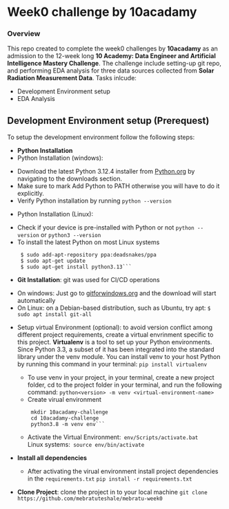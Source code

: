 # Week0 challenge by 10acadamy
### Overview
This repo created to complete the week0 challenges by **10acadamy** as an admission to the 12-week long **10 Academy: Data Engineer and Artificial Intelligence Mastery Challenge**. 
The challenge include setting-up git repo, and performing EDA analysis for three data sources collected from **Solar Radiation Measurement Data**.
Tasks inlcude: 
+ Development Environment setup
+ EDA Analysis
## Development Environment setup (Prerequest)
To setup the development environment follow the following steps:
* **Python Installation**
 * Python Installation (windows):
  - Download the latest Python 3.12.4 installer from [Python.org](https://www.python.org/downloads/) by navigating to the downloads section.
  - Make sure to mark Add Python to PATH otherwise you will have to do it explicitly.
  - Verify Python installation by running `python --version`
 * Python Installation (Linux):
  -  Check if your device is pre-installed with Python or not `python --version` or `python3 --version`
  -  To install the latest Python on most Linux systems
     ```
      $ sudo add-apt-repository ppa:deadsnakes/ppa
      $ sudo apt-get update
      $ sudo apt-get install python3.13```
*  **Git Installation**: git was used for CI/CD operations
  - On windows: Just go to [gitforwindows.org](https://git-scm.com/download/win) and the download will start automatically
  - On Linux: on a Debian-based distribution, such as Ubuntu, try apt:
      ```$ sudo apt install git-all```
* Setup virtual Environment (optional): to avoid version conflict among different project requirements, create a virtual envrinment specific to this project.
  **Virtualenv** is a tool to set up your Python environments. Since Python 3.3, a subset of it has been integrated into the standard library under the venv module. You can install venv to your host Python by running this command in your terminal:
  ```pip install virtualenv```
   - To use venv in your project, in your terminal, create a new project folder, cd to the project folder in your terminal, and run the following command:
     ```python<version> -m venv <virtual-environment-name>```
   - Create virual environment
     ```
      mkdir 10acadamy-challenge
      cd 10acadamy-challenge
      python3.8 -m venv env```
     
   - Activate the Virtual Environment:```
     env/Scripts/activate.bat```   
     Linux systems:```
       source env/bin/activate```
     
* **Install all dependencies**
    + After activating the virual environment install project dependencies in the `requirements.txt`
      ```pip install -r requirements.txt```
* **Clone Project**: clone the project in to your local machine ```
  git clone https://github.com/mebratuteshale/mebratu-week0 ```
